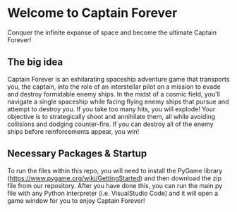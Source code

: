 # Welcome to Captain Forever

Conquer the infinite expanse of space and become the ultimate Captain Forever!

## The big idea

Captain Forever is an exhilarating spaceship adventure game that transports you, the captain, into the role of an interstellar pilot on a mission to evade and destroy formidable enemy ships. In the midst of a cosmic field, you'll navigate a single spaceship while facing flying enemy ships that pursue and attempt to destroy you. If you take too many hits, you will explode! Your objective is to strategically shoot and annihilate them, all while avoiding collisions and dodging counter-fire. If you can destroy all of the enemy ships before reinforcements appear, you win!

## Necessary Packages & Startup

To run the files within this repo, you will need to install the PyGame library (https://www.pygame.org/wiki/GettingStarted) and then download the zip file from our repository. After you have done this, you can run the main.py file with any Python interpreter (i.e. VisualStudio Code) and it will open a game window for you to enjoy Captain Forever!
